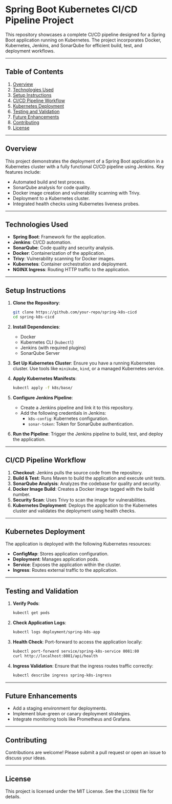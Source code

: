 # Spring Boot Kubernetes CI/CD Pipeline Project

This repository showcases a complete CI/CD pipeline designed for a Spring Boot application running on Kubernetes. The project incorporates Docker, Kubernetes, Jenkins, and SonarQube for efficient build, test, and deployment workflows.

---

## Table of Contents

1. [Overview](#overview)
2. [Technologies Used](#technologies-used)
3. [Setup Instructions](#setup-instructions)
4. [CI/CD Pipeline Workflow](#cicd-pipeline-workflow)
5. [Kubernetes Deployment](#kubernetes-deployment)
6. [Testing and Validation](#testing-and-validation)
7. [Future Enhancements](#future-enhancements)
8. [Contributing](#contributing)
9. [License](#license)

---

## Overview

This project demonstrates the deployment of a Spring Boot application in a Kubernetes cluster with a fully functional CI/CD pipeline using Jenkins. Key features include:

- Automated build and test process.
- SonarQube analysis for code quality.
- Docker image creation and vulnerability scanning with Trivy.
- Deployment to a Kubernetes cluster.
- Integrated health checks using Kubernetes liveness probes.

---

## Technologies Used

- **Spring Boot**: Framework for the application.
- **Jenkins**: CI/CD automation.
- **SonarQube**: Code quality and security analysis.
- **Docker**: Containerization of the application.
- **Trivy**: Vulnerability scanning for Docker images.
- **Kubernetes**: Container orchestration and deployment.
- **NGINX Ingress**: Routing HTTP traffic to the application.

---

## Setup Instructions

1. **Clone the Repository**:
   ```bash
   git clone https://github.com/your-repo/spring-k8s-cicd
   cd spring-k8s-cicd
   ```

2. **Install Dependencies**:
   - Docker
   - Kubernetes CLI (`kubectl`)
   - Jenkins (with required plugins)
   - SonarQube Server

3. **Set Up Kubernetes Cluster**:
   Ensure you have a running Kubernetes cluster. Use tools like `minikube`, `kind`, or a managed Kubernetes service.

4. **Apply Kubernetes Manifests**:
   ```bash
   kubectl apply -f k8s/base/
   ```

5. **Configure Jenkins Pipeline**:
   - Create a Jenkins pipeline and link it to this repository.
   - Add the following credentials in Jenkins:
     - `k8s-config`: Kubernetes configuration.
     - `sonar-token`: Token for SonarQube authentication.

6. **Run the Pipeline**:
   Trigger the Jenkins pipeline to build, test, and deploy the application.

---

## CI/CD Pipeline Workflow

1. **Checkout**: Jenkins pulls the source code from the repository.
2. **Build & Test**: Runs Maven to build the application and execute unit tests.
3. **SonarQube Analysis**: Analyzes the codebase for quality and security.
4. **Docker Image Build**: Creates a Docker image tagged with the build number.
5. **Security Scan**: Uses Trivy to scan the image for vulnerabilities.
6. **Kubernetes Deployment**: Deploys the application to the Kubernetes cluster and validates the deployment using health checks.

---

## Kubernetes Deployment

The application is deployed with the following Kubernetes resources:

- **ConfigMap**: Stores application configuration.
- **Deployment**: Manages application pods.
- **Service**: Exposes the application within the cluster.
- **Ingress**: Routes external traffic to the application.

---

## Testing and Validation

1. **Verify Pods**:
   ```bash
   kubectl get pods
   ```

2. **Check Application Logs**:
   ```bash
   kubectl logs deployment/spring-k8s-app
   ```

3. **Health Check**:
   Port-forward to access the application locally:
   ```bash
   kubectl port-forward service/spring-k8s-service 8081:80
   curl http://localhost:8081/api/health
   ```

4. **Ingress Validation**:
   Ensure that the ingress routes traffic correctly:
   ```bash
   kubectl describe ingress spring-k8s-ingress
   ```

---

## Future Enhancements

- Add a staging environment for deployments.
- Implement blue-green or canary deployment strategies.
- Integrate monitoring tools like Prometheus and Grafana.

---

## Contributing

Contributions are welcome! Please submit a pull request or open an issue to discuss your ideas.

---

## License

This project is licensed under the MIT License. See the `LICENSE` file for details.

